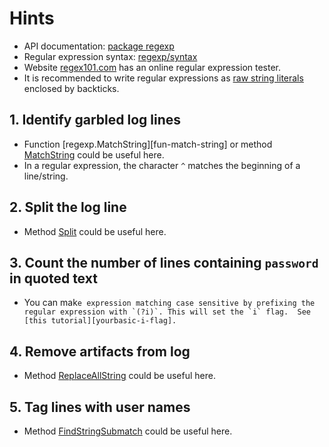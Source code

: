 # Hints

- API documentation: [package regexp][package-regexp]
- Regular expression syntax: [regexp/syntax][regexp-syntax]
- Website [regex101.com][regex101] has an online regular expression tester.
- It is recommended to write regular expressions as [raw string literals][raw-string-literals] enclosed by backticks.

## 1. Identify garbled log lines

- Function [regexp.MatchString][fun-match-string] or method [MatchString][method-match-string] could be useful here.
- In a regular expression, the character `^` matches the beginning of a line/string.

## 2. Split the log line

- Method [Split][regexp-split] could be useful here.
  
## 3. Count the number of lines containing `password` in quoted text
 
- You can mak``e expression matching case sensitive by prefixing the regular expression with `(?i)`.
This will set the `i` flag.  See [this tutorial][yourbasic-i-flag].``

## 4. Remove artifacts from log

- Method [ReplaceAllString][replace-all-string] could be useful here.

## 5. Tag lines with user names
 
- Method [FindStringSubmatch][find-string-submatch] could be useful here.

[raw-string-literals]: https://yourbasic.org/golang/regexp-cheat-sheet/#raw-strings
[package-regexp]: https://pkg.go.dev/regexp
[regexp-syntax]: https://pkg.go.dev/regexp/syntax
[regex101]: https://regex101.com/
[fun-re-match-string]: https://pkg.go.dev/regexp#MatchString
[method-match-string]: https://pkg.go.dev/regexp#Regexp.MatchString
[regexp-split]: https://pkg.go.dev/regexp#Regexp.Split
[yourbasic-i-flag]: https://yourbasic.org/golang/regexp-cheat-sheet/#case-insensitive-and-multiline-matches
[replace-all-string]: https://pkg.go.dev/regexp#Regexp.ReplaceAllString
[find-string-submatch]: https://pkg.go.dev/regexp#Regexp.FindStringSubmatch